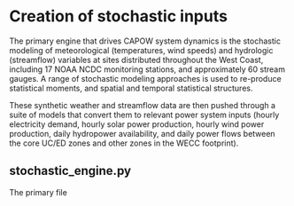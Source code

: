# Creation of stochastic inputs
The primary engine that drives CAPOW system dynamics is the stochastic modeling of meteorological (temperatures, wind speeds) and hydrologic (streamflow) variables at sites distributed throughout the West Coast, including 17 NOAA NCDC monitoring stations, and approximately 60 stream gauges. A range of stochastic modeling approaches is used to re-produce statistical moments, and spatial and temporal statistical structures. 

These synthetic weather and streamflow data are then pushed through a suite of models that convert them to relevant power system inputs (hourly electricity demand, hourly solar power production, hourly wind power production, daily hydropower availability, and daily power flows between the core UC/ED zones and other zones in the WECC footprint).

## stochastic_engine.py
The primary file 
